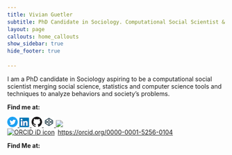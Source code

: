 ```yaml
---
title: Vivian Guetler
subtitle: PhD Candidate in Sociology. Computational Social Scientist & Data Scientist
layout: page
callouts: home_callouts
show_sidebar: true
hide_footer: true

---
```

I am a PhD candidate in Sociology aspiring to be a computational social scientist merging social science, statistics and computer science tools and techniques to analyze behaviors and society’s problems.





<p><strong>Find me at:</strong></p>
<a href="https://twitter.com/Vivfiona">
            <img src="img/Twitter_Social_Icon.png" alt="twitter icon">
        </a>
        <a href="https://www.linkedin.com/in/vivianguetler/">
            <img src="img/In_icon.png" alt="linkedin icon">
        </a>
        <a href="https://github.com/vguetler">
            <img src="img/GitHub_Mark.png" alt="Github icon">
        </a>
        <a href="https://codepen.io/vguetler/">
            <img src="img/Codepen_icon.png" alt="Codepen icon">
        </a>
        <a href="https://scholar.google.com/citations?hl=en&user=0G8LgsYAAAAJ&view_op=list_works&authuser=1&gmla=AJsN-F4inPXhVAoqjhbLADKcJZ0C6FCbSCyDNQ5ARO_g85PmDg8C_cxDhNn2E1yzB8souySN8xp1zALUKyo1FCkYIISa-iQ9vA">
            <img src="https://img.icons8.com/material-sharp/24/000000/google-scholar.png"/>
        </a>
<div itemscope itemtype="https://schema.org/Person"><a itemprop="sameAs" content="https://orcid.org/0000-0001-5256-0104" href="https://orcid.org/0000-0001-5256-0104" target="orcid.widget" rel="me noopener noreferrer" style="vertical-align:top;"><img src="https://orcid.org/sites/default/files/images/orcid_16x16.png" style="width:1em;margin-right:.5em;" alt="ORCID iD icon">https://orcid.org/0000-0001-5256-0104</a></div>


<p><strong>Find Me at:</strong></p>
<div class="buttons {% if include.centered %} is-centered {% endif %}">
    <a class="button is-medium is-facebook"
       onclick="window.open('https://github.com/vguetler{{ site.url }}{{ page.url | prepend: site.baseurl }}');">
        <span class="icon"><i class="fab fa-github fa-lg"></i></span>
    </a>
    <a class="button is-medium is-twitter"
       onclick="window.open('https://twitter.com/Vivfiona{{ site.url }}{{ page.url | prepend: site.baseurl }}');">
        <span class="icon"><i class="fab fa-twitter fa-lg"></i></span>
    </a>
    <a class="button is-medium is-linkedin"
       onclick="window.open('https://www.linkedin.com/in/vivianguetler/{{ site.url }}{{ page.url | prepend: site.baseurl }}&title={{ page.title | url_encode }}&summary=&source=');">
        <span class="icon"><i class="fab fa-linkedin fa-lg"></i></span>
    </a>
    <a class="button is-medium is-codepen"
       onclick="window.open('https://codepen.io/vguetler/">
        <span class="icon"><i class="fab fa-codepen fa-lg"></i></span>
    </a>
</div>